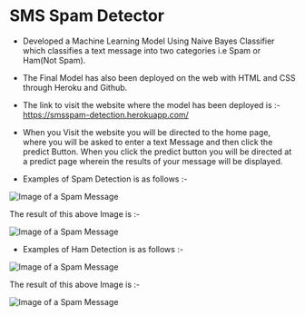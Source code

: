 # SMS Spam Detector

* Developed a Machine Learning Model Using Naive Bayes Classifier which classifies a text message into two categories i.e Spam or Ham(Not Spam).

* The Final Model has also been deployed on the web with HTML and CSS through Heroku and Github.

* The link to visit the website where the model has been deployed is :- https://smsspam-detection.herokuapp.com/

* When you Visit the website you will be directed to the home page, where you will be asked to enter a text Message and then click the predict Button. When you click the predict button you will be directed at a predict page wherein the results of your message will be displayed.

* Examples of Spam Detection is as follows :-

![Image of a Spam Message](https://github.com/simran-03/smsspam/blob/main/images/Screenshot%20(313).png)

The result of this above Image is :-

![Image of a Spam Message](https://github.com/simran-03/smsspam/blob/main/images/Screenshot%20(312).png)

* Examples of Ham Detection is as follows :-

![Image of a Spam Message](https://github.com/simran-03/smsspam/blob/main/images/Screenshot%20(314).png)

The result of this above Image is :-

![Image of a Spam Message](https://github.com/simran-03/smsspam/blob/main/images/Screenshot%20(316).png)
